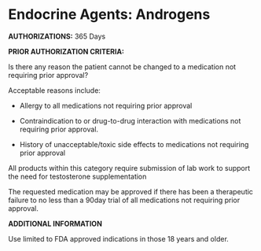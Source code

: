 # Endocrine Agents: Androgens

**AUTHORIZATIONS:**  365 Days

**PRIOR AUTHORIZATION CRITERIA:**

Is there any reason the patient cannot be changed to a medication not requiring prior approval?

Acceptable reasons include:

- Allergy to all medications not requiring prior approval

- Contraindication to or drug-to-drug interaction with medications not requiring prior approval.

- History of unacceptable/toxic side effects to medications not requiring prior approval

All products within this category require submission of lab work to support the need for testosterone supplementation

The requested medication may be approved if there has been a therapeutic failure to no less than a 90day trial of all medications not requiring prior approval.

**ADDITIONAL INFORMATION**

Use limited to FDA approved indications in those 18 years and older.
